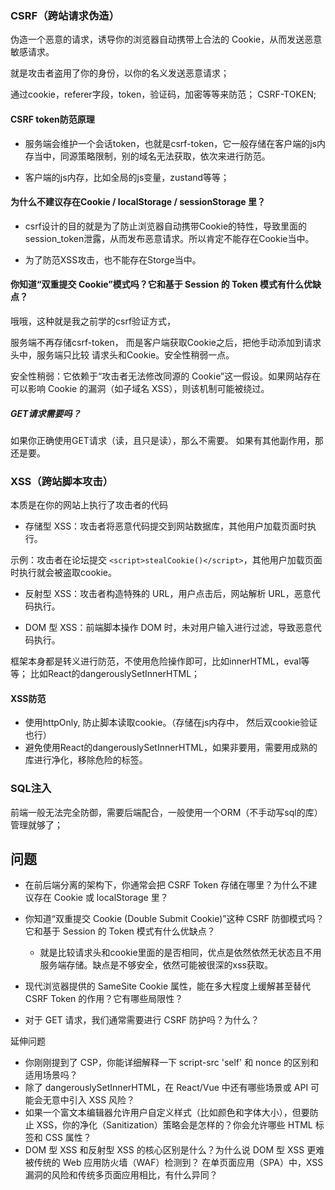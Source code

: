 

### CSRF（跨站请求伪造）

伪造一个恶意的请求，诱导你的浏览器自动携带上合法的 Cookie，从而发送恶意敏感请求。


就是攻击者盗用了你的身份，以你的名义发送恶意请求；

通过cookie，referer字段，token，验证码，加密等等来防范；
CSRF-TOKEN;

#### CSRF token防范原理

- 服务端会维护一个会话token，也就是csrf-token，它一般存储在客户端的js内存当中，同源策略限制，别的域名无法获取，依次来进行防范。

- 客户端的js内存，比如全局的js变量，zustand等等；


#### 为什么不建议存在Cookie / localStorage / sessionStorage 里？

- csrf设计的目的就是为了防止浏览器自动携带Cookie的特性，导致里面的session_token泄露，从而发布恶意请求。所以肯定不能存在Cookie当中。

- 为了防范XSS攻击，也不能存在Storge当中。


#### 你知道“双重提交 Cookie”模式吗？它和基于 Session 的 Token 模式有什么优缺点？

哦哦，这种就是我之前学的csrf验证方式，

服务端不再存储csrf-token，
而是客户端获取Cookie之后，把他手动添加到请求头中，服务端只比较 请求头和Cookie。安全性稍弱一点。

安全性稍弱：它依赖于“攻击者无法修改同源的 Cookie”这一假设。如果网站存在可以影响 Cookie 的漏洞（如子域名 XSS），则该机制可能被绕过。

##### GET请求需要吗？

如果你正确使用GET请求（读，且只是读），那么不需要。
如果有其他副作用，那还是要。


### XSS（跨站脚本攻击）

本质是在你的网站上执行了攻击者的代码


- 存储型 XSS：攻击者将恶意代码提交到网站数据库，其他用户加载页面时执行。

示例：攻击者在论坛提交 `<script>stealCookie()</script>`，其他用户加载页面时执行就会被盗取cookie。

- 反射型 XSS：攻击者构造特殊的 URL，用户点击后，网站解析 URL，恶意代码执行。

- DOM 型 XSS：前端脚本操作 DOM 时，未对用户输入进行过滤，导致恶意代码执行。

框架本身都是转义进行防范，不使用危险操作即可，比如innerHTML，eval等等；
比如React的dangerouslySetInnerHTML；

#### XSS防范
- 使用httpOnly, 防止脚本读取cookie。（存储在js内存中， 然后双cookie验证也行）
- 避免使用React的dangerouslySetInnerHTML，如果非要用，需要用成熟的库进行净化，移除危险的标签。

### SQL注入

前端一般无法完全防御，需要后端配合，一般使用一个ORM（不手动写sql的库）管理就够了；






## 问题

- 在前后端分离的架构下，你通常会把 CSRF Token 存储在哪里？为什么不建议存在 Cookie 或 localStorage 里？

- 你知道“双重提交 Cookie (Double Submit Cookie)”这种 CSRF 防御模式吗？它和基于 Session 的 Token 模式有什么优缺点？
    - 就是比较请求头和cookie里面的是否相同，优点是依然依然无状态且不用服务端存储。缺点是不够安全，依然可能被很深的xss获取。

- 现代浏览器提供的 SameSite Cookie 属性，能在多大程度上缓解甚至替代 CSRF Token 的作用？它有哪些局限性？

- 对于 GET 请求，我们通常需要进行 CSRF 防护吗？为什么？

延伸问题

- 你刚刚提到了 CSP，你能详细解释一下 script-src 'self' 和 nonce 的区别和适用场景吗？
- 除了 dangerouslySetInnerHTML，在 React/Vue 中还有哪些场景或 API 可能会无意中引入 XSS 风险？
- 如果一个富文本编辑器允许用户自定义样式（比如颜色和字体大小），但要防止 XSS，你的净化（Sanitization）策略会是怎样的？你会允许哪些 HTML 标签和 CSS 属性？
- DOM 型 XSS 和反射型 XSS 的核心区别是什么？为什么说 DOM 型 XSS 更难被传统的 Web 应用防火墙（WAF）检测到？
在单页面应用（SPA）中，XSS 漏洞的风险和传统多页面应用相比，有什么异同？